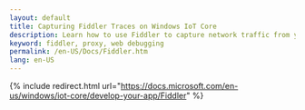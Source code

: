 ```yaml
---
layout: default
title: Capturing Fiddler Traces on Windows IoT Core
description: Learn how to use Fiddler to capture network traffic from your IoT device.
keyword: fiddler, proxy, web debugging
permalink: /en-US/Docs/Fiddler.htm
lang: en-US
---
```

{% include redirect.html url="https://docs.microsoft.com/en-us/windows/iot-core/develop-your-app/Fiddler" %}

